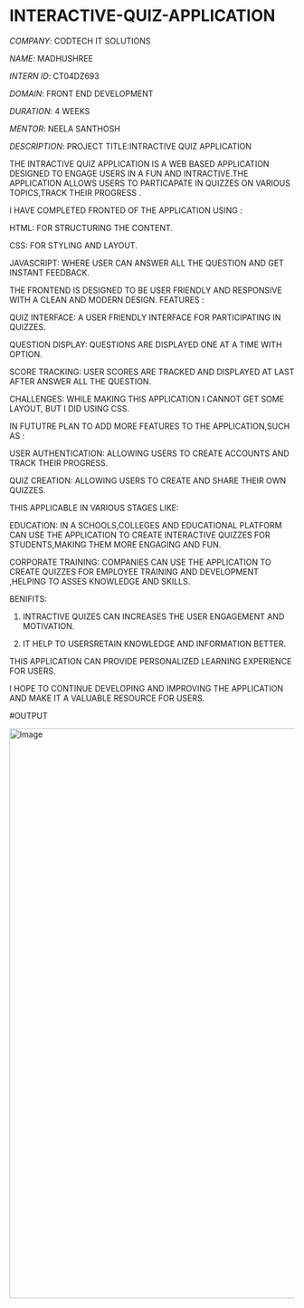 # INTERACTIVE-QUIZ-APPLICATION

*COMPANY*: CODTECH IT SOLUTIONS

*NAME*: MADHUSHREE

*INTERN ID*: CT04DZ693

*DOMAIN*: FRONT END DEVELOPMENT

*DURATION*: 4 WEEKS

*MENTOR*: NEELA SANTHOSH

*DESCRIPTION*: PROJECT TITLE:INTRACTIVE QUIZ APPLICATION

THE INTRACTIVE QUIZ APPLICATION IS A WEB BASED APPLICATION DESIGNED TO ENGAGE USERS IN A FUN AND INTRACTIVE.THE APPLICATION ALLOWS USERS TO PARTICAPATE IN QUIZZES ON VARIOUS TOPICS,TRACK THEIR PROGRESS .

I HAVE COMPLETED FRONTED OF THE APPLICATION USING :


HTML: FOR STRUCTURING THE CONTENT.

CSS: FOR STYLING AND LAYOUT.

JAVASCRIPT: WHERE USER CAN ANSWER ALL THE QUESTION AND GET INSTANT FEEDBACK.

THE FRONTEND IS DESIGNED TO BE USER FRIENDLY AND RESPONSIVE WITH A CLEAN AND MODERN DESIGN.
FEATURES :


QUIZ INTERFACE: A USER FRIENDLY INTERFACE FOR PARTICIPATING IN QUIZZES.

QUESTION DISPLAY: QUESTIONS ARE DISPLAYED ONE AT A TIME WITH OPTION.

SCORE TRACKING: USER SCORES ARE TRACKED AND DISPLAYED AT LAST AFTER ANSWER ALL THE QUESTION.

CHALLENGES: WHILE MAKING THIS APPLICATION I CANNOT GET SOME LAYOUT, BUT I DID USING CSS.

IN FUTUTRE PLAN TO ADD MORE FEATURES TO THE APPLICATION,SUCH AS :


USER AUTHENTICATION: ALLOWING USERS TO CREATE ACCOUNTS AND TRACK THEIR PROGRESS.

QUIZ CREATION: ALLOWING USERS TO CREATE AND SHARE THEIR OWN QUIZZES.

THIS APPLICABLE IN VARIOUS STAGES LIKE:


EDUCATION: IN A SCHOOLS,COLLEGES AND EDUCATIONAL PLATFORM CAN USE THE APPLICATION TO CREATE INTERACTIVE QUIZZES FOR STUDENTS,MAKING THEM MORE ENGAGING AND FUN.

CORPORATE TRAINING: COMPANIES CAN USE THE APPLICATION TO CREATE QUIZZES FOR EMPLOYEE TRAINING AND DEVELOPMENT ,HELPING TO ASSES KNOWLEDGE AND SKILLS.

BENIFITS:

1. INTRACTIVE QUIZES CAN INCREASES THE USER ENGAGEMENT AND MOTIVATION.

2. IT HELP TO USERSRETAIN KNOWLEDGE AND INFORMATION BETTER.

THIS APPLICATION CAN PROVIDE PERSONALIZED LEARNING EXPERIENCE FOR USERS.

I HOPE TO CONTINUE DEVELOPING AND IMPROVING THE APPLICATION AND MAKE IT A VALUABLE RESOURCE FOR USERS.

#OUTPUT

<img width="993" height="1006" alt="Image" src="https://github.com/user-attachments/assets/a2386c16-c22e-40cc-bb41-5d59c4d8693a" />

